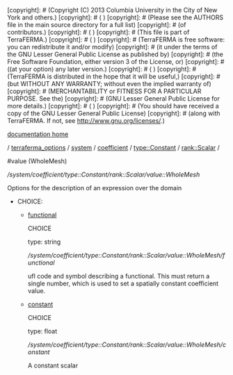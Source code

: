 [copyright]: # (Copyright (C) 2013 Columbia University in the City of New York and others.)
[copyright]: # ( )
[copyright]: # (Please see the AUTHORS file in the main source directory for a full list)
[copyright]: # (of contributors.)
[copyright]: # ( )
[copyright]: # (This file is part of TerraFERMA.)
[copyright]: # ( )
[copyright]: # (TerraFERMA is free software: you can redistribute it and/or modify)
[copyright]: # (it under the terms of the GNU Lesser General Public License as published by)
[copyright]: # (the Free Software Foundation, either version 3 of the License, or)
[copyright]: # ((at your option) any later version.)
[copyright]: # ( )
[copyright]: # (TerraFERMA is distributed in the hope that it will be useful,)
[copyright]: # (but WITHOUT ANY WARRANTY; without even the implied warranty of)
[copyright]: # (MERCHANTABILITY or FITNESS FOR A PARTICULAR PURPOSE. See the)
[copyright]: # (GNU Lesser General Public License for more details.)
[copyright]: # ( )
[copyright]: # (You should have received a copy of the GNU Lesser General Public License)
[copyright]: # (along with TerraFERMA. If not, see <http://www.gnu.org/licenses/>.)

[documentation home](Documentation)

/ [terraferma_options](../../../../../terraferma_options) / [system](../../../../system) / [coefficient](../../../coefficient) / [type::Constant](../../type__Constant) / [rank::Scalar](../rank__Scalar) /

#value (WholeMesh)

*/system/coefficient/type::Constant/rank::Scalar/value::WholeMesh*

Options for the description of an expression over the domain

* CHOICE:
    * [functional](value__WholeMesh/functional "child")

        CHOICE 

        type: string

        */system/coefficient/type::Constant/rank::Scalar/value::WholeMesh/functional*

        ufl code and symbol describing a functional.  This must return a single number, which is used to set a spatially constant coefficient value.

    * [constant](value__WholeMesh/constant "child")

        CHOICE 

        type: float

        */system/coefficient/type::Constant/rank::Scalar/value::WholeMesh/constant*

        A constant scalar

[autogenerated]: # (This file was automatically generated from the schema file:/home/cwilson/repos/github/TerraFERMA/TerraFERMA/buckettools/schemas/function.rng.)

